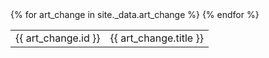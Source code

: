 <table>
	{% for art_change in site._data.art_change %}
	  <tr>
	      <td>{{ art_change.id }}</td>
	      <td>{{ art_change.title }}</td>
	  </tr>
	{% endfor %}
</table>
